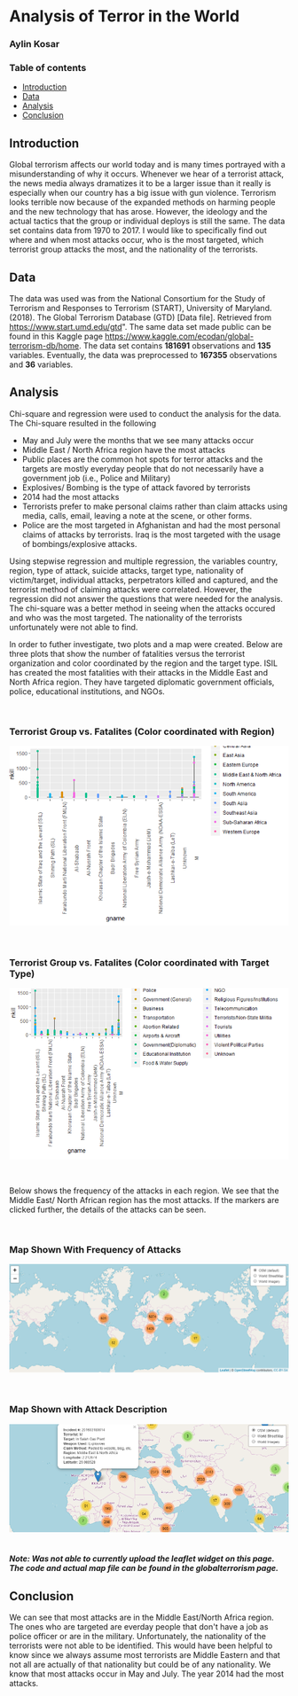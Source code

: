 # Analysis of Terror in the World
### Aylin Kosar

### Table of contents

- [Introduction](#Introduction)
- [Data](#Data)
- [Analysis](#Analysis)
- [Conclusion](#Conclusion)


## Introduction

Global terrorism affects our world today and is many times portrayed with a misunderstanding of why it occurs. Whenever we hear of a terrorist attack, the news media always dramatizes it to be a larger issue than it really is especially when our country has a big issue with gun violence. Terrorism looks terrible now because of the expanded methods on harming people and the new technology that has arose. However, the ideology and the actual tactics that the group or individual deploys is still the same. The data set contains data from 1970 to 2017. I would like to specifically find out where and when most attacks occur, who is the most targeted, which terrorist group attacks the most, and the nationality of the terrorists. 


## Data 

The data was used was from the National Consortium for the Study of Terrorism and Responses to Terrorism (START), University of Maryland. (2018). The Global Terrorism Database (GTD) [Data file]. Retrieved from https://www.start.umd.edu/gtd". The same data set made public can be found in this Kaggle page https://www.kaggle.com/ecodan/global-terrorism-db/home. The data set contains **181691** observations and **135** variables. Eventually, the data was preprocessed to **167355** observations and **36** variables. 

## Analysis

Chi-square and regression were used to conduct the analysis for the data. The Chi-square resulted in the following

+ May and July were the months that we see many attacks occur
+ Middle East / North Africa region have the most attacks
+ Public places are the common hot spots for terror attacks and the targets are mostly everyday people that do not necessarily have a government job (i.e., Police and   Military)
+ Explosives/ Bombing is the type of attack favored by terrorists
+ 2014 had the most attacks
+ Terrorists prefer to make personal claims rather than claim attacks using media, calls, email, leaving a note at the scene, or other     forms.
+ Police are the most targeted in Afghanistan and had the most personal claims of attacks by terrorists. Iraq is the most targeted with the usage of bombings/explosive attacks.

Using stepwise regression and multiple regression, the variables country, region, type of attack, suicide attacks, target type, nationality of victim/target, individual attacks, perpetrators killed and captured, and the terrorist method of claiming attacks were correlated. However, the regression did not answer the questions that were needed for the analysis. The chi-square was a better method in seeing when the attacks occured and who was the most targeted. The nationality of the terrorists unfortunately were not able to find.

In order to futher investigate, two plots and a map were created. Below are three plots that show the number of fatalities versus the terrorist organization and color coordinated by the region and the target type. ISIL has created the most fatalities with their attacks in the Middle East and North Africa region. They have targeted diplomatic government officials, police, educational institutions, and NGOs.

&nbsp;&nbsp;
### Terrorist Group vs. Fatalites  (Color coordinated with Region)
![Plot 1](Plot%201.PNG)

&nbsp;&nbsp;
### Terrorist Group vs. Fatalites  (Color coordinated with Target Type)

![plot2](plot2.PNG)

&nbsp;&nbsp;

Below shows the frequency of the attacks in each region. We see that the Middle East/ North African region has the most attacks. If the markers are clicked further, the details of the attacks can be seen. 

&nbsp;&nbsp;
### Map Shown With Frequency of Attacks
![Map 1](Map%201.PNG)

&nbsp;&nbsp;
### Map Shown with Attack Description
![Map2](Map2.PNG)
&nbsp;&nbsp;

<script src="https://github.com/aylinko/globalterrorism/blob/master/globalterrorism_map.html"></script>

##### Note: Was not able to currently upload the leaflet widget on this page. The code and actual map file can be found in the globalterrorism page.

## Conclusion 

We can see that most attacks are in the Middle East/North Africa region. The ones who are targeted are everday people that don't have a job as police officer or are in the military. Unfortunately, the nationality of the terrorists were not able to be identified. This would have been helpful to know since we always assume most terrorists are Middle Eastern and that not all are actually of that nationality but could be of any nationality. We know that most attacks occur in May and July. The year 2014 had the most attacks.
 



 
